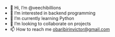 - 👋 Hi, I’m @veechibillions
- 👀 I’m interested in backend programming
- 🌱 I’m currently learning Python
- 💞️ I’m looking to collaborate on projects
- 📫 How to reach me obaribirinvictor@gmail.com

<!---
veechibillions/veechibillions is a ✨ special ✨ repository because its `README.md` (this file) appears on your GitHub profile.
You can click the Preview link to take a look at your changes.
--->
